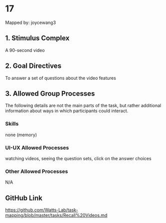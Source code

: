 # 17

Mapped by: joycewang3 

## 1. Stimulus Complex 
A 90-second video

## 2. Goal Directives 
To answer a set of questions about the video features

## 3. Allowed Group Processes 
The following details are not the main parts of the task, but rather additional information about ways in which participants could interact.

### Skills 
none (memory)

### UI-UX Allowed Processes
watching videos, seeing the question sets, click on the answer choices

### Other Allowed Processes
N/A

## GitHub Link 
https://github.com/Watts-Lab/task-mapping/blob/master/tasks/Recall%20Videos.md